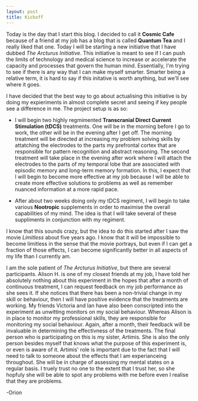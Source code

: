 ```yaml
---
layout: post
title: Kickoff
---
```


Today is the day that I start this blog. I decided to call it **Cosmic Cafe** because of a friend at my job has a blog that is called **Quantum Tea** and I really liked that one. Today I will be starting a new initiative that I have dubbed _The Arcturus Initiative_. This initiative is meant to see if I can push the limits of technology and medical science to increase or accelerate the capacity and processes that govern the human mind. Essentially, I'm trying to see if there is any way that I can make myself smarter. Smarter being a relative term, it is hard to say if this initative is worth anything, but we'll see where it goes.

I have decided that the best way to go about actualising this initiative is by doing my expieriments in almost complete secret and seeing if key people see a difference in me. The project setup is as so:

- I will begin two highly regmimented **Transcranial Direct Current Stimulation (tDCS)** treatments. One will be in the morning before I go to work, the other will be in the evening after I get off. The morning treatment will be directed at increasing my problem solving skills by attatching the electrodes to the parts my prefrontal cortex that are responsible for pattern recognition and abstract reasoning. The second treatment will take place in the evening after work where I will attach the electrodes to the parts of my temporal lobe that are associated with episodic memory and long-term memory formation. In this, I expect that I will begin to become more effective at my job because I will be able to create more effective solutions to problems as well as remember nuanced information at a more rapid pace.

- After about two weeks doing only my tDCS regiment, I will begin to take various **Nootropic** supplements in order to maximise the overall capabilities of my mind. The idea is that I will take several of these suppliments in conjunction with my regiment. 

I know that this sounds crazy, but the idea to do this started after I saw the movie _Limitless_ about five years ago. I know that it will be impossible to become limitless in the sense that the movie portrays, but even if I can get a fraction of those effects, I can become significantly better in all aspects of my life than I currently am.

I am the sole patient of _The Arcturus Initiative_, but there are several participants. Alison H. is one of my closest friends at my job, I have told her absolutely nothing about this experiment in the hopes that after a month of continuous treatment, I can request feedback on my job performance as she sees it. If she notices that there has been a non-trivial change in my skill or behaviour, then I will have positive evidence that the treatments are working. My friends Victoria and Ian have also been conscripted into the experiment as unwitting monitors on my social behaviour. Whereas Alison is in place to monitor my professional skills, they are responsible for monitoring my social behaviour. Again, after a month, their feedback will be invaluable in determining the effectivness of the treatments. The final person who is participating on this is my sister, Artimis. She is also the only person besides myself that knows what the purpose of this experiment is, or even is aware of it. Artimis' role is important due to the fact that I will need to talk to someone about the effects that I am experianceing throughout. She  will be in charge of assessing my mental states on a regular basis. I truely trust no one to the extent that I trust her, so she hopfuly she will be able to spot any problems with me before even I realise that they are problems.

-Orion
